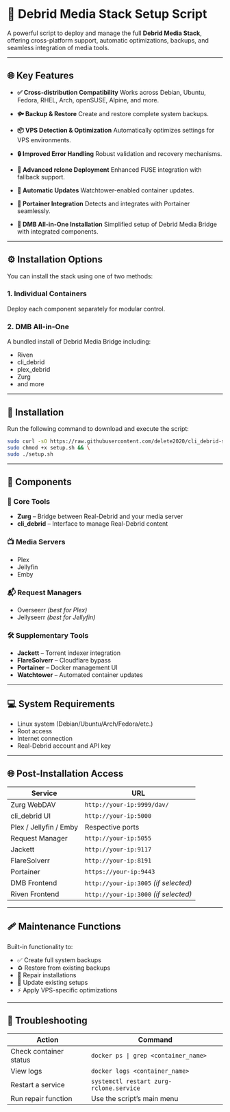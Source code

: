 # 🚀 Debrid Media Stack Setup Script

A powerful script to deploy and manage the full **Debrid Media Stack**, offering cross-platform support, automatic optimizations, backups, and seamless integration of media tools.

---

## 🌐 Key Features

* **✅ Cross-distribution Compatibility**
  Works across Debian, Ubuntu, Fedora, RHEL, Arch, openSUSE, Alpine, and more.

* **🙟 Backup & Restore**
  Create and restore complete system backups.

* **📦 VPS Detection & Optimization**
  Automatically optimizes settings for VPS environments.

* **🔒 Improved Error Handling**
  Robust validation and recovery mechanisms.

* **📂 Advanced rclone Deployment**
  Enhanced FUSE integration with fallback support.

* **🔄 Automatic Updates**
  Watchtower-enabled container updates.

* **🧽 Portainer Integration**
  Detects and integrates with Portainer seamlessly.

* **🧹 DMB All-in-One Installation**
  Simplified setup of Debrid Media Bridge with integrated components.

---

## ⚙️ Installation Options

You can install the stack using one of two methods:

### 1. **Individual Containers**

Deploy each component separately for modular control.

### 2. **DMB All-in-One**

A bundled install of Debrid Media Bridge including:

* Riven
* cli_debrid
* plex_debrid
* Zurg
* and more

---

## 📅 Installation

Run the following command to download and execute the script:

```bash
sudo curl -sO https://raw.githubusercontent.com/delete2020/cli_debrid-setup-/main/setup.sh && \
sudo chmod +x setup.sh && \
sudo ./setup.sh
```

---

## 🧱 Components

### 🔧 Core Tools

* **Zurg** – Bridge between Real-Debrid and your media server
* **cli\_debrid** – Interface to manage Real-Debrid content

### 📺 Media Servers

* Plex
* Jellyfin
* Emby

### 📬 Request Managers

* Overseerr *(best for Plex)*
* Jellyseerr *(best for Jellyfin)*

### 🛠️ Supplementary Tools

* **Jackett** – Torrent indexer integration
* **FlareSolverr** – Cloudflare bypass
* **Portainer** – Docker management UI
* **Watchtower** – Automated container updates

---

## 💻 System Requirements

* Linux system (Debian/Ubuntu/Arch/Fedora/etc.)
* Root access
* Internet connection
* Real-Debrid account and API key

---

## 🌐 Post-Installation Access

| Service                | URL                                   |
| ---------------------- | ------------------------------------- |
| Zurg WebDAV            | `http://your-ip:9999/dav/`            |
| cli\_debrid UI         | `http://your-ip:5000`                 |
| Plex / Jellyfin / Emby | Respective ports                      |
| Request Manager        | `http://your-ip:5055`                 |
| Jackett                | `http://your-ip:9117`                 |
| FlareSolverr           | `http://your-ip:8191`                 |
| Portainer              | `https://your-ip:9443`                |
| DMB Frontend           | `http://your-ip:3005` *(if selected)* |
| Riven Frontend         | `http://your-ip:3000` *(if selected)* |

---

## 🩹 Maintenance Functions

Built-in functionality to:

* ✅ Create full system backups
* ♻️ Restore from existing backups
* 💪 Repair installations
* 🔄 Update existing setups
* ⚡ Apply VPS-specific optimizations

---

## 🪯 Troubleshooting

| Action                 | Command                                 |
| ---------------------- | --------------------------------------- |
| Check container status | `docker ps \| grep <container_name>`    |
| View logs              | `docker logs <container_name>`          |
| Restart a service      | `systemctl restart zurg-rclone.service` |
| Run repair function    | Use the script’s main menu              |
